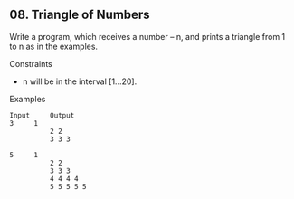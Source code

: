## 08. Triangle of Numbers

Write a program, which receives a number – n, and prints a triangle from 1 to n as in the examples.

Constraints
- n will be in the interval [1...20].

Examples

```
Input	  Output		
3	  1
          2 2 
          3 3 3		
          
5	  1
          2 2 
          3 3 3
          4 4 4 4
          5 5 5 5 5		
```
